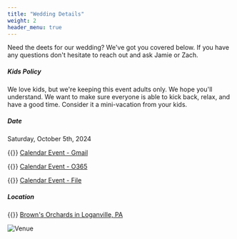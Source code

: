 ```yaml
---
title: "Wedding Details"
weight: 2
header_menu: true
---
```


Need the deets for our wedding? We've got you covered below. If you have any questions don't hesitate to reach out and ask Jamie or Zach.

##### Kids Policy
We love kids, but we're keeping this event adults only. We hope you'll understand. We want to make sure everyone is able to kick back, relax, and have a good time. Consider it a mini-vacation from your kids.

##### Date
Saturday, October 5th, 2024

{{<icon class="fa fa-calendar">}}&nbsp;[Calendar Event - Gmail](https://calendar.google.com/calendar/render?action=TEMPLATE&dates=20241005%2F20241006&details=Jamie%20%26%20Zach%20are%20tying%20the%20knot%20on%20October%205th%2C%202024%20in%20Loganville%2C%20PA.&location=Loganville%2C%20PA&text=Jamie%20%26%20Zach%27s%20Wedding)

{{<icon class="fa fa-calendar">}}&nbsp;[Calendar Event - O365](https://outlook.office.com/calendar/0/action/compose?allday=true&body=Jamie%20%26%20Zach%20are%20tying%20the%20knot%20on%20October%205th%2C%202024%20in%20Loganville%2C%20PA.&enddt=2024-10-06T18%3A45%3A00&location=Loganville%2C%20PA&path=%2Fcalendar%2Faction%2Fcompose&rru=addevent&startdt=2024-10-05T18%3A45%3A00&subject=Jamie%20%26%20Zach%27s%20Wedding)

{{<icon class="fa fa-calendar">}}&nbsp;[Calendar Event - File](calendar/jamie_zach_wedding_event.ics)

##### Location
{{<icon class="fa fa-map-marker">}} [Brown's Orchards in Loganville, PA](https://maps.app.goo.gl/QMDsuHX1YsMJ7FaH9)

![Venue](images/venue.jpeg)
